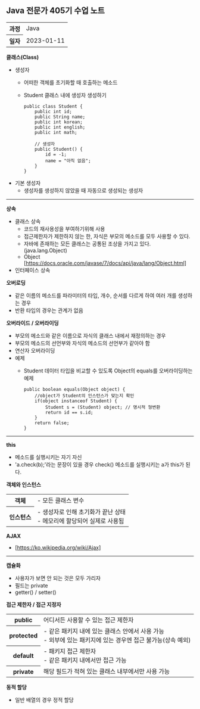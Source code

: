 ## Java 전문가 405기 수업 노트
<table>
  <tr>
    <th>과정</th>
    <td>Java</td>
  </tr>
  <tr>
    <th>일자</th>
    <td>2023-01-11</td>
  </tr>
</table>

**클래스(Class)** 
* 생성자
    * 어떠한 객체를 초기화할 때 호출하는 메소드
    * Student 클래스 내에 생성자 생성하기
    
          public class Student {
              public int id;
              public String name;
              public int korean;
              public int english;
              public int math;

              // 생성자
              public Student() {
                  id = -1;
                  name = "아직 없음";
              }
          }
         
* 기본 생성자
    * 생성자를 생성하지 않았을 때 자동으로 생성되는 생성자

<hr>

**상속**
* 클래스 상속
    * 코드의 재사용성을 부여하기위해 사용
    * 접근제한자가 제한하지 않는 한, 자식은 부모의 메소드를 모두 사용할 수 있다.
    * 자바에 존재하는 모든 클래스는 공통된 조상을 가지고 있다. (java.lang.Object)
    * Object [https://docs.oracle.com/javase/7/docs/api/java/lang/Object.html]
* 인터페이스 상속

**오버로딩**
* 같은 이름의 메소드를 파라미터의 타입, 개수, 순서를 다르게 하여 여러 개를 생성하는 경우
* 반환 타입의 경우는 관계가 없음

**오버라이드 / 오버라이딩**
* 부모의 메소드와 같은 이름으로 자식의 클래스 내에서 재정의하는 경우
* 부모의 메소드의 선언부와 자식의 메소드의 선언부가 같아야 함
* 연산자 오버라이딩
* 예제
    * Student 데이터 타입을 비교할 수 있도록 Object의 equals를 오버라이딩하는 예제
     
          public boolean equals(Object object) {
              //object가 Student의 인스턴스가 맞는지 확인
              if(object instanceof Student) {
                  Student s = (Student) object; // 명시적 형변환
                  return id == s.id;
              }
              return false;
          }

<hr>

**this**
* 메소드를 실행시키는 자기 자신
* 'a.check(b);'라는 문장이 있을 경우 check() 메소드를 실행시키는 a가 this가 된다.

**객체와 인스턴스**
<table>
  <tr>
    <th>객체</th>
    <td>- 모든 클래스 변수</td>
  </tr>
  <tr>
    <th>인스턴스</th>
    <td>
       - 생성자로 인해 초기화가 끝난 상태<br>
       - 메모리에 할당되어 실제로 사용됨
    </td>
  </tr>
</table>

**AJAX**
* [https://ko.wikipedia.org/wiki/Ajax]

<hr>

**캡슐화**
* 사용자가 보면 안 되는 것은 모두 가리자
* 필드는 private
* getter() / setter()

**접근 제한자 / 접근 지정자**
<table>
  <tr>
    <th>public</th>
    <td>어디서든 사용할 수 있는 접근 제한자</td>
  </tr>
  <tr>
    <th>protected</th>
    <td>
      - 같은 패키지 내에 있는 클래스 안에서 사용 가능 <br>
      - 외부에 있는 패키지에 있는 경우엔 접근 불가능(상속 예외)
    </td>
  </tr>
  <tr>
    <th>default</th>
    <td>
      - 패키지 접근 제한자 <br>
      - 같은 패키지 내에서만 접근 가능
    </td>
  </tr>
  <tr>
    <th>private</th>
    <td>해당 필드가 적혀 있는 클래스 내부에서만 사용 가능</td>
  </tr>
</table>

**동적 할당**
* 일반 배열의 경우 정적 할당
